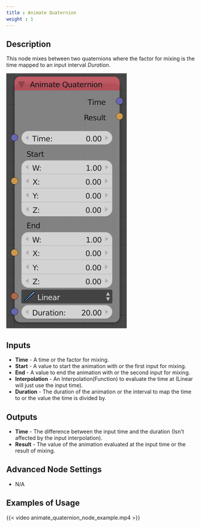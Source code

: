 ```yaml
---
title : Animate Quaternion
weight : 1
---
```


## Description

This node mixes between two quaternions where the factor for mixing is
the time mapped to an input interval *Duration*.

![image](animate_quaternion_node.png)

## Inputs

- **Time** - A time or the factor for mixing.
- **Start** - A value to start the animation with or the first input
    for mixing.
- **End** - A value to end the animation with or the second input for
    mixing.
- **Interpolation** - An Interpolation(Function) to evaluate the time
    at (Linear will just use the input time).
- **Duration** - The duration of the animation or the interval to map
    the time to or the value the time is divided by.

## Outputs

- **Time** - The difference between the input time and the duration
    (Isn't affected by the input interpolation).
- **Result** - The value of the animation evaluated at the input time
    or the result of mixing.

## Advanced Node Settings

- N/A

## Examples of Usage

{{< video animate_quaternion_node_example.mp4 >}}

